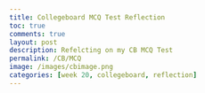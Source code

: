 ```yaml
---
title: Collegeboard MCQ Test Reflection
toc: true
comments: true
layout: post
description: Refelcting on my CB MCQ Test
permalink: /CB/MCQ
image: /images/cbimage.png
categories: [week 20, collegeboard, reflection]
---
```


